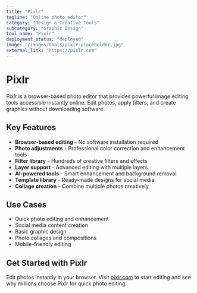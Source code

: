 ```yaml
---
title: "Pixlr"
tagline: "Online photo editor"
category: "Design & Creative Tools"
subcategory: "Graphic Design"
tool_name: "Pixlr"
deployment_status: "deployed"
image: "/images/tools/pixlr-placeholder.jpg"
external_link: "https://pixlr.com"
---
```


# Pixlr

Pixlr is a browser-based photo editor that provides powerful image editing tools accessible instantly online. Edit photos, apply filters, and create graphics without downloading software.

## Key Features

- **Browser-based editing** - No software installation required
- **Photo adjustments** - Professional color correction and enhancement tools
- **Filter library** - Hundreds of creative filters and effects
- **Layer support** - Advanced editing with multiple layers
- **AI-powered tools** - Smart enhancement and background removal
- **Template library** - Ready-made designs for social media
- **Collage creation** - Combine multiple photos creatively

## Use Cases

- Quick photo editing and enhancement
- Social media content creation
- Basic graphic design
- Photo collages and compositions
- Mobile-friendly editing

## Get Started with Pixlr

Edit photos instantly in your browser. Visit [pixlr.com](https://pixlr.com) to start editing and see why millions choose Pixlr for quick photo editing.